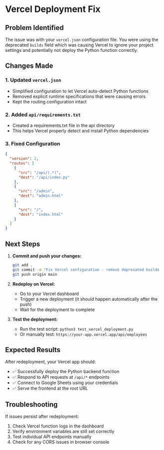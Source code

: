 # Vercel Deployment Fix

## Problem Identified
The issue was with your `vercel.json` configuration file. You were using the deprecated `builds` field which was causing Vercel to ignore your project settings and potentially not deploy the Python function correctly.

## Changes Made

### 1. Updated `vercel.json`
- Simplified configuration to let Vercel auto-detect Python functions
- Removed explicit runtime specifications that were causing errors
- Kept the routing configuration intact

### 2. Added `api/requirements.txt`
- Created a requirements.txt file in the api directory
- This helps Vercel properly detect and install Python dependencies

### 3. Fixed Configuration
```json
{
  "version": 2,
  "routes": [
    {
      "src": "/api/(.*)",
      "dest": "/api/index.py"
    },
    {
      "src": "/admin",
      "dest": "admin.html"
    },
    {
      "src": "/",
      "dest": "index.html"
    }
  ]
}
```

## Next Steps

1. **Commit and push your changes:**
   ```bash
   git add .
   git commit -m "Fix Vercel configuration - remove deprecated builds field"
   git push origin main
   ```

2. **Redeploy on Vercel:**
   - Go to your Vercel dashboard
   - Trigger a new deployment (it should happen automatically after the push)
   - Wait for the deployment to complete

3. **Test the deployment:**
   - Run the test script: `python3 test_vercel_deployment.py`
   - Or manually test: `https://your-app.vercel.app/api/employees`

## Expected Results
After redeployment, your Vercel app should:
- ✅ Successfully deploy the Python backend function
- ✅ Respond to API requests at `/api/*` endpoints
- ✅ Connect to Google Sheets using your credentials
- ✅ Serve the frontend at the root URL

## Troubleshooting
If issues persist after redeployment:
1. Check Vercel function logs in the dashboard
2. Verify environment variables are still set correctly
3. Test individual API endpoints manually
4. Check for any CORS issues in browser console
